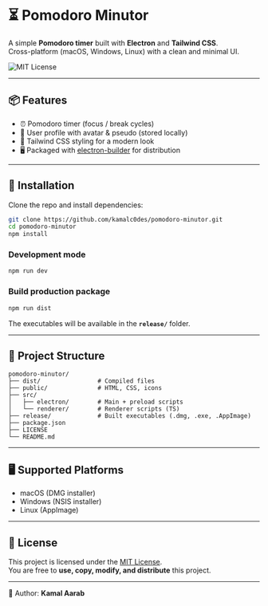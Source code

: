 # ⏳ Pomodoro Minutor

A simple **Pomodoro timer** built with **Electron** and **Tailwind CSS**.  
Cross-platform (macOS, Windows, Linux) with a clean and minimal UI.

![MIT License](https://img.shields.io/badge/License-MIT-green.svg)

---

## 📦 Features

- ⏰ Pomodoro timer (focus / break cycles)  
- 📝 User profile with avatar & pseudo (stored locally)  
- 🎨 Tailwind CSS styling for a modern look  
- 🖥️ Packaged with [electron-builder](https://www.electron.build/) for distribution  

---

## 🚀 Installation

Clone the repo and install dependencies:

```bash
git clone https://github.com/kamalc0des/pomodoro-minutor.git
cd pomodoro-minutor
npm install
```

### Development mode
```bash
npm run dev
```

### Build production package
```bash
npm run dist
```

The executables will be available in the **`release/`** folder.

---

## 📂 Project Structure

```
pomodoro-minutor/
├── dist/                # Compiled files
├── public/              # HTML, CSS, icons
├── src/
│   ├── electron/        # Main + preload scripts
│   └── renderer/        # Renderer scripts (TS)
├── release/             # Built executables (.dmg, .exe, .AppImage)
├── package.json
├── LICENSE
└── README.md
```

---

## 🖥️ Supported Platforms

- macOS (DMG installer)  
- Windows (NSIS installer)  
- Linux (AppImage)  

---

## 📜 License

This project is licensed under the [MIT License](LICENSE).  
You are free to **use, copy, modify, and distribute** this project.

---

👤 Author: **Kamal Aarab**
